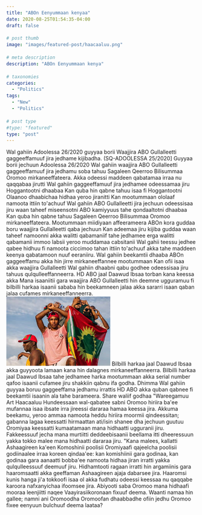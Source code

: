 ```yaml
---
title: "ABOn Eenyummaan kenyaa"
date: 2020-08-25T01:54:35-04:00
draft: false

# post thumb
image: "images/featured-post/haacaaluu.png"

# meta description
description: "ABOn Eenyummaan kenya"

# taxonomies
categories: 
  - "Politics"
tags:
  - "New"
  - "Politics"

# post type
#type: "featured"
type: "post"
---
```


Wal gahiin Adoolessa 26/2020 guyyaa borii Waajjira ABO Gullalleetti gaggeeffamuuf jira jedhame kijibadha.
(SQ-ADOOLESSA 25/2020]
Guyyaa borii jechuun Adoolessa 26/2020 Wal gahiin waajjira ABO Gullalleetti gaggeeffamuuf jira jedhamu soba tahuu Sagaleen Qeerroo Bilisummaa Oromoo mirkaneeffateera.
Akka odeessi maddeen qabatamaa irraa nu qaqqabaa jirutti Wal gahiin gaggeeffamuuf jira jedhamee odeessamaa jiru Hoggantootni dhaabaa Kan quba hin qabne tahuu isaa fi Hoggantootni Olaanoo dhaabichaa hidhaa yeroo jiranitti Kan mootummaan ololaaf namoota ittiin to'achuuf Wal gahiin ABO Gullalleetti jira jechuun odeessisaa jiru waan taheef miseensotni ABO kamiyyuus tahe qondaaltotni dhaabaa Kan quba hin qabne tahuu Sagaleen Qeerroo Bilisummaa Oromoo mirkaneeffateera.
Mootummaan miidiyaan affeerameera ABOn kora guddaa boru waajjira Gullalleetti qaba jechuun Kan adeemaa jiru kijiba guddaa waan taheef namoonni akka walitti qabamaniif tahe jedhamee erga walitti qabamanii immoo labsii yeroo muddamaa cabsitanii Wal gahii teessu jedhee qabee hidhuu fi namoota ciccimoo tahan ittiin to'achuuf akka tahe maddeen keenya qabatamoon nuuf eeraniiru.
Wal gahiin beekamtii dhaaba ABOn gaggeeffamu akka hin jirre mirkaneeffannee mootummaan Kan ofii isaa akka waajjira Gullalleetti Wal gahiin dhaabni qabu godhee odeessisaa jiru tahuus qulqulleeffanneerra.
HD ABO jaal Daawud Ibsaa torban kana keessa akka Mana isaaniitii gara waajjira ABO Gullalleetti hin deemne ugguramuu fi bilbilli harkaa isaanii sababa hin beekamneen jalaa akka sararri isaan qaban jalaa cufames mirkaneeffanneerra.
![Qeerroo](img/Qeerroo.jpeg)
Bilbilli harkaa jaal Daawud Ibsaa akka guyyoota lamaan kana hin dalagnes mirkaneeffanneerra.
Bilbilli harkaa jaal Daawud Ibsaa tahe jedhamee harka mootummaan akka serial number qafoo isaanii cufamee jiru shakkiin qabnu ifa godha.
Dhimma Wal gahiin guyyaa boruu gaggeeffama jedhamu irrattis HD ABO akka quban qabnee fi beekamtii isaanin ala tahe barameera.
Share waliif godhaa
"Wareegamuu Art Haacaaluu Hundeessaan wal-qabatee sabni Oromoo hiriira ba'ee mufannaa isaa ibsate irra jireessi dararaa hamaa keessa jira. Akkuma beekamu, yeroo ammaa namoota heddu hiriira moormii qindeessitan; gabanna lagaa keessatti hirmaattan ati/isin shanee dha jechuun guutuu Oromiyaa keessatti kumaatamaan mana hidhaatti ugguranii jiru. Fakkeessuuf jecha mana murtiitti deddeebisaanii beellama itti dheeressuun yakka tokko malee mana hidhaatti dararaa jiru.
"Kana malees, kallatti Ashaagireen ka'een Komoshinii poolisii Oromiyaafi qajeelcha poolisii godiinaalee irraa koreen qindaa'ee: kan komishiinii gara godinaa, kan godinaa gara aanaatti bobba'ee namoota hidhaa jiran irratti yakka qulqulleessuuf deemuuf jiru. Hidhamtooti ragaan irratti hin argamiinis gara haaromsaatti akka geeffaman Ashaagireen ajaja dabarsee jira. Haaromsi kunis hanga ji'a tokkoofi isaa ol akka fudhatu odeessi keessaa nu qaqqabe karoora nafxanyichaa ifoomsee jira. 
Abiyooti saba Oromoo mana hidhaafi mooraa leenjiitti naqee Vaayirasiikoronaan fixuuf deema. Waanti namaa hin gallee; namni ani Oromoodha Oromoofan dhaabbadhe ofiin jedhu Oromoo fixee eenyuun bulchuuf deema laataa?
